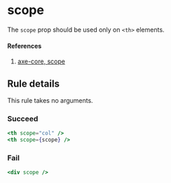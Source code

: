 # scope

The `scope` prop should be used only on `<th>` elements.

#### References
1. [axe-core, scope](https://dequeuniversity.com/rules/axe/1.1/scope)

## Rule details

This rule takes no arguments.

### Succeed
```jsx
<th scope="col" />
<th scope={scope} />
```

### Fail

```jsx
<div scope />
```
